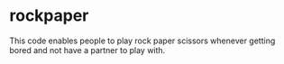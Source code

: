 # rockpaper
This code enables people to play rock paper scissors whenever getting bored and not have a partner to play with.
